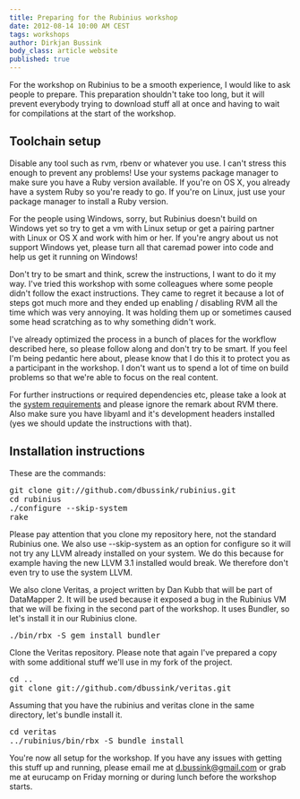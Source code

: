 ```yaml
---
title: Preparing for the Rubinius workshop
date: 2012-08-14 10:00 AM CEST
tags: workshops
author: Dirkjan Bussink
body_class: article website
published: true
---
```


For the workshop on Rubinius to be a smooth experience, I would like to
ask people to prepare. This preparation shouldn't take too long, but it
will prevent everybody trying to download stuff all at once and having
to wait for compilations at the start of the workshop.

## Toolchain setup

Disable any tool such as rvm, rbenv or whatever you use. I can't stress
this enough to prevent any problems! Use your systems package
manager to make sure you have a Ruby version available. If you're on OS
X, you already have a system Ruby so you're ready to go. If you're on
Linux, just use your package manager to install a Ruby version.

For the people using Windows, sorry, but Rubinius doesn't build on
Windows yet so try to get a vm with Linux setup or get a pairing partner
with Linux or OS X and work with him or her. If you're angry about us
not support Windows yet, please turn all that caremad power into code and
help us get it running on Windows!

Don't try to be smart and think, screw the instructions, I want to do it
my way. I've tried this workshop with some colleagues where some people
didn't follow the exact instructions. They came to regret it because a
lot of steps got much more and they ended up enabling / disabling RVM
all the time which was very annoying. It was holding them up or sometimes
caused some head scratching as to why something didn't work.

I've already optimized the process in a bunch of places for the workflow
described here, so please follow along and don't try to be smart. If you
feel I'm being pedantic here about, please know that I do this it to protect
you as a participant in the workshop. I don't want us to spend a lot of
time on build problems so that we're able to focus on the real content.

For further instructions or required dependencies etc, please take a
look at the [system requirements](http://rubini.us/doc/en/getting-started/requirements/) and please ignore the remark about RVM there. Also make sure you have
libyaml and it's development headers installed (yes we should update the
instructions with that).

## Installation instructions

These are the commands:

<pre>
git clone git://github.com/dbussink/rubinius.git
cd rubinius
./configure --skip-system
rake
</pre>

Please pay attention that you clone my repository here, not the standard
Rubinius one. We also use --skip-system as an option for configure so it
will not try any LLVM already installed on your system. We do this
because for example having the new LLVM 3.1 installed would break. We
therefore don't even try to use the system LLVM.

We also clone Veritas, a project written by Dan Kubb that will be part
of DataMapper 2. It will be used because it exposed a bug in the
Rubinius VM that we will be fixing in the second part of the workshop.
It uses Bundler, so let's install it in our Rubinius clone.

<pre>
./bin/rbx -S gem install bundler
</pre>

Clone the Veritas repository. Please note that again I've prepared a
copy with some additional stuff we'll use in my fork of the project.

<pre>
cd ..
git clone git://github.com/dbussink/veritas.git
</pre>

Assuming that you have the rubinius and veritas clone in the same directory,
let's bundle install it.

<pre>
cd veritas
../rubinius/bin/rbx -S bundle install
</pre>

You're now all setup for the workshop. If you have any issues with
getting this stuff up and running, please email me at
[d.bussink@gmail.com](mailto:d.bussink@gmail.com) or grab me at
eurucamp on Friday morning or during lunch before the workshop starts.

